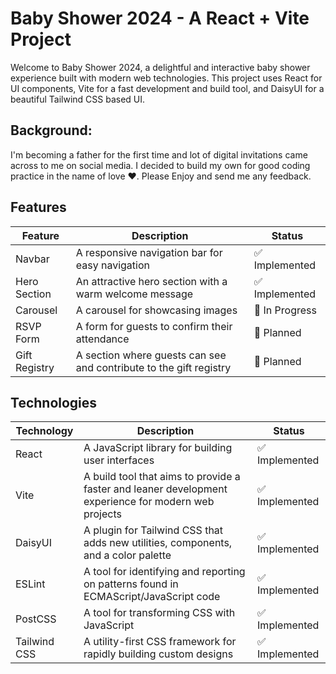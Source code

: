 # Baby Shower 2024 - A React + Vite Project

Welcome to Baby Shower 2024, a delightful and interactive baby shower experience built with modern web technologies. This project uses React for UI components, Vite for a fast development and build tool, and DaisyUI for a beautiful Tailwind CSS based UI.

## Background:
I'm becoming a father for the first time and lot of digital invitations came across to me on social media. I decided to build my own for good coding practice in the name of love ♥️. Please Enjoy and send me any feedback.

## Features

| Feature | Description | Status |
| ------- | ----------- | ------ |
| Navbar | A responsive navigation bar for easy navigation | ✅ Implemented |
| Hero Section | An attractive hero section with a warm welcome message | ✅ Implemented |
| Carousel | A carousel for showcasing images | 🚧 In Progress |
| RSVP Form | A form for guests to confirm their attendance | 🚧 Planned |
| Gift Registry | A section where guests can see and contribute to the gift registry | 🚧 Planned |

## Technologies

| Technology | Description | Status |
| ---------- | ----------- | ------ |
| React | A JavaScript library for building user interfaces | ✅ Implemented |
| Vite | A build tool that aims to provide a faster and leaner development experience for modern web projects | ✅ Implemented |
| DaisyUI | A plugin for Tailwind CSS that adds new utilities, components, and a color palette | ✅ Implemented |
| ESLint | A tool for identifying and reporting on patterns found in ECMAScript/JavaScript code | ✅ Implemented |
| PostCSS | A tool for transforming CSS with JavaScript | ✅ Implemented |
| Tailwind CSS | A utility-first CSS framework for rapidly building custom designs | ✅ Implemented |
